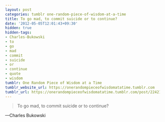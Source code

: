 ```yaml
---
layout: post
categories: tumblr one-random-piece-of-wisdom-at-a-time
title: To go mad, to commit suicide or to continue?
date: '2012-05-05T12:01:43+09:30'
hidden: true
hidden-tags:
- Charles-Bukowski
- to
- go
- mad
- commit
- suicide
- or
- continue
- quote
- wisdom
tumblr: One Random Piece of Wisdom at a Time
tumblr_website_url: https://onerandompieceofwisdomatatime.tumblr.com
tumblr_url: https://onerandompieceofwisdomatatime.tumblr.com/post/22421311897/to-go-mad-to-commit-suicide-or-to-continue
---
```

> To go mad, to commit suicide or to continue?

—Charles Bukowski
